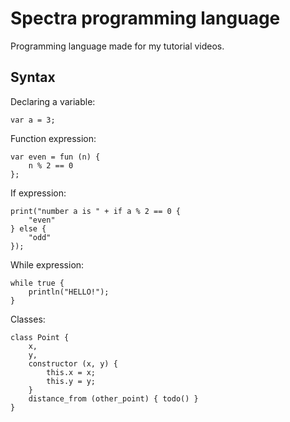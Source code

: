 # Spectra programming language

Programming language made for my tutorial videos.

## Syntax

Declaring a variable:

```
var a = 3;
```

Function expression:

```
var even = fun (n) {
	n % 2 == 0
};
```

If expression:

```
print("number a is " + if a % 2 == 0 {
	"even"
} else {
	"odd"
});
```

While expression:

```
while true {
	println("HELLO!");
}
```

Classes:

```
class Point {
	x, 
	y,
	constructor (x, y) {
		this.x = x;
		this.y = y;
	}
	distance_from (other_point) { todo() }
}
```

